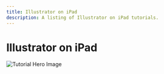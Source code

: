 ```yaml
---
title: Illustrator on iPad
description: A listing of Illustrator on iPad tutorials.
---
```


# Illustrator on iPad

![Tutorial Hero Image](assets/hero_placeholder.png)

